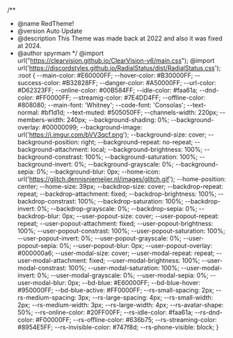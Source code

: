 /**
* @name RedTheme!
* @version Auto Update
* @description This Theme was made back at 2022 and also it was fixed at 2024.
* @author spyrmam
*/
@import url("https://clearvision.github.io/ClearVision-v6/main.css");
@import url('https://discordstyles.github.io/RadialStatus/dist/RadialStatus.css');
:root {
--main-color: #E60000FF;
--hover-color: #B30000FF;
--success-color: #B32828FF;
--danger-color: #A50000FF;
--url-color: #D62323FF;
--online-color: #00B584FF;
--idle-color: #faa61a;
--dnd-color: #FF0000FF;
--streamig-color: #7E4DD4FF;
--offline-color: #808080;
--main-font: 'Whitney';
--code-font: 'Consolas';
--text-normal: #bf1d1d;
--text-muted: #505050FF;
--channels-width: 220px;
--members-width: 240px;
--background-shading: 0%;
--background-overlay: #00000099;
--background-image: url('https://i.imgur.com/bVV3qcf.png');
--background-size: cover;
--background-position: right;
--background-repeat: no-repeat;
--background-attachment: local;
--background-brightness: 100%;
--background-constrast: 100%;
--background-saturation: 100%;
--background-invert: 0%;
--background-grayscale: 0%;
--background-sepia: 0%;
--background-blur: 0px;
--home-icon: url('https://glitch.dennisniemeijer.nl/images/glitch.gif');
--home-position: center;
--home-size: 39px;
--backdrop-size: cover;
--backdrop-repeat: repeat;
--backdrop-attachment: fixed;
--backdrop-brightness: 100%;
--backdrop-constrast: 100%;
--backdrop-saturation: 100%;
--backdrop-invert: 0%;
--backdrop-grayscale: 0%;
--backdrop-sepia: 0%;
--backdrop-blur: 0px;
--user-popout-size: cover;
--user-popout-repeat: repeat;
--user-popout-attachment: fixed;
--user-popout-brightness: 100%;
--user-popout-constrast: 100%;
--user-popout-saturation: 100%;
--user-popout-invert: 0%;
--user-popout-grayscale: 0%;
--user-popout-sepia: 0%;
--user-popout-blur: 0px;
--user-popout-overlay: #000000a6;
--user-modal-size: cover;
--user-modal-repeat: repeat;
--user-modal-attachment: fixed;
--user-modal-brightness: 100%;
--user-modal-constrast: 100%;
--user-modal-saturation: 100%;
--user-modal-invert: 0%;
--user-modal-grayscale: 0%;
--user-modal-sepia: 0%;
--user-modal-blur: 0px;
--bd-blue: #E60000FF;
--bd-blue-hover: #950000FF;
--bd-blue-active: #FF0000FF;
--rs-small-spacing: 2px;
--rs-medium-spacing: 3px;
--rs-large-spacing: 4px;
--rs-small-width: 2px;
--rs-medium-width: 3px;
--rs-large-width: 4px;
--rs-avatar-shape: 50%;
--rs-online-color: #20FF00FF;
--rs-idle-color: #faa61a;
--rs-dnd-color: #F00000FF;
--rs-offline-color: #636b75;
--rs-streaming-color: #8954E5FF;
--rs-invisible-color: #747f8d;
--rs-phone-visible: block;
}
